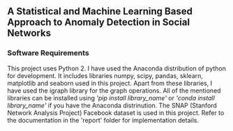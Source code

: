 ## A Statistical and Machine Learning Based Approach to Anomaly Detection in Social Networks

### Software Requirements

This project uses Python 2. I have used the Anaconda distribution of python for development. It includes libraries numpy, scipy, 
pandas, sklearn, matplotlib and seaborn used in this project. Apart from these libraries, I have used the igraph library for the graph operations. All of the
mentioned libraries can be installed using *'pip install library_name'* or *'conda install library_name'* if you have the Anaconda distrinution. The SNAP (Stanford Network Analysis Project) Facebook dataset is used in this project. Refer to 
the documentation in the 'report' folder for implementation details.
